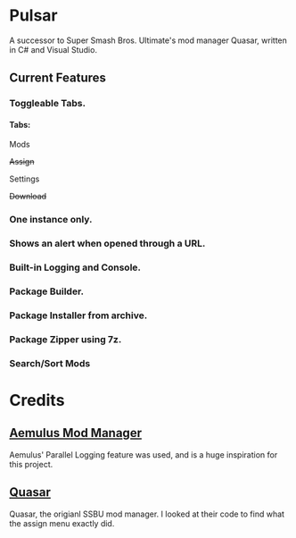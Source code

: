 # Pulsar
 A successor to Super Smash Bros. Ultimate's mod manager Quasar, written in C# and Visual Studio.

## Current Features

### Toggleable Tabs.

#### Tabs:

 Mods

 ~~Assign~~

 Settings

 ~~Download~~

### One instance only.

### Shows an alert when opened through a URL.

### Built-in Logging and Console.

### Package Builder.

### Package Installer from archive.

### Package Zipper using 7z.

### Search/Sort Mods

# Credits
## [Aemulus Mod Manager](https://github.com/TekkaGB/AemulusModManager)
 Aemulus' Parallel Logging feature was used, and is a huge inspiration for this project.

## [Quasar](https://github.com/Mowjoh/Quasar)
 Quasar, the origianl SSBU mod manager. I looked at their code to find what the assign menu exactly did.
